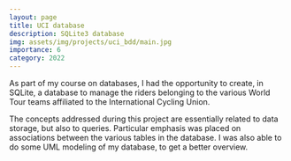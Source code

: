 ```yaml
---
layout: page
title: UCI database
description: SQLite3 database
img: assets/img/projects/uci_bdd/main.jpg
importance: 6
category: 2022
---
```


As part of my course on databases, I had the opportunity to create, in SQLite, a database to manage the riders belonging to the various World Tour teams affiliated to the International Cycling Union.

The concepts addressed during this project are essentially related to data storage, but also to queries. Particular emphasis was placed on associations between the various tables in the database. I was also able to do some UML modeling of my database, to get a better overview.

